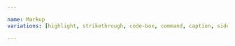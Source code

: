 ```yaml
---

name: Markup
variations: [highlight, strikethrough, code-box, command, caption, side-note, introduction, colour, insert, label, boxed, ]

---
```

